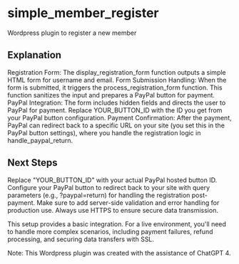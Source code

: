 # simple_member_register

Wordpress plugin to register a new member

## Explanation

Registration Form: The display_registration_form function outputs a simple HTML form for username and email.
Form Submission Handling: When the form is submitted, it triggers the process_registration_form function. This function sanitizes the input and prepares a PayPal button for payment.
PayPal Integration: The form includes hidden fields and directs the user to PayPal for payment. Replace YOUR_BUTTON_ID with the ID you get from your PayPal button configuration.
Payment Confirmation: After the payment, PayPal can redirect back to a specific URL on your site (you set this in the PayPal button settings), where you handle the registration logic in handle_paypal_return.

## Next Steps

Replace "YOUR_BUTTON_ID" with your actual PayPal hosted button ID.
Configure your PayPal button to redirect back to your site with query parameters (e.g., ?paypal=return) for handling the registration post-payment.
Make sure to add server-side validation and error handling for production use.
Always use HTTPS to ensure secure data transmission.

This setup provides a basic integration. For a live environment, you'll need to handle more complex scenarios, including payment failures, refund processing, and securing data transfers with SSL.

Note: This Wordpress plugin was created with the assistance of ChatGPT 4.
